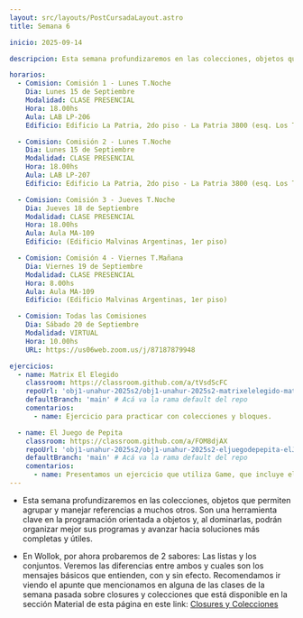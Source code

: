```yaml
---
layout: src/layouts/PostCursadaLayout.astro
title: Semana 6

inicio: 2025-09-14

descripcion: Esta semana profundizaremos en las colecciones, objetos que permiten agrupar y manejar referencias a muchos otros. Son una herramienta clave en la programación orientada a objetos y, al dominarlas, podrán organizar mejor sus programas y avanzar hacia soluciones más completas y útiles.

horarios:
  - Comision: Comisión 1 - Lunes T.Noche
    Dia: Lunes 15 de Septiembre
    Modalidad: CLASE PRESENCIAL
    Hora: 18.00hs
    Aula: LAB LP-206
    Edificio: Edificio La Patria, 2do piso - La Patria 3800 (esq. Los Toldos)

  - Comision: Comisión 2 - Lunes T.Noche
    Dia: Lunes 15 de Septiembre
    Modalidad: CLASE PRESENCIAL
    Hora: 18.00hs
    Aula: LAB LP-207
    Edificio: Edificio La Patria, 2do piso - La Patria 3800 (esq. Los Toldos)

  - Comision: Comisión 3 - Jueves T.Noche
    Dia: Jueves 18 de Septiembre
    Modalidad: CLASE PRESENCIAL
    Hora: 18.00hs
    Aula: Aula MA-109
    Edificio: (Edificio Malvinas Argentinas, 1er piso)

  - Comision: Comisión 4 - Viernes T.Mañana
    Dia: Viernes 19 de Septiembre
    Modalidad: CLASE PRESENCIAL
    Hora: 8.00hs
    Aula: Aula MA-109
    Edificio: (Edificio Malvinas Argentinas, 1er piso)

  - Comision: Todas las Comisiones
    Dia: Sábado 20 de Septiembre
    Modalidad: VIRTUAL
    Hora: 10.00hs
    URL: https://us06web.zoom.us/j/87187879948

ejercicios:
  - name: Matrix El Elegido
    classroom: https://classroom.github.com/a/tVsdScFC
    repoUrl: 'obj1-unahur-2025s2/obj1-unahur-2025s2-matrixelelegido-matrixElElegido' # Acá va la URL del repo sin el "https://github.com/"
    defaultBranch: 'main' # Acá va la rama default del repo
    comentarios:
      - name: Ejercicio para practicar con colecciones y bloques.

  - name: El Juego de Pepita
    classroom: https://classroom.github.com/a/FOM8djAX
    repoUrl: 'obj1-unahur-2025s2/obj1-unahur-2025s2-eljuegodepepita-elJuegoDePepita' # Acá va la URL del repo sin el "https://github.com/"
    defaultBranch: 'main' # Acá va la rama default del repo
    comentarios:
      - name: Presentamos un ejercicio que utiliza Game, que incluye el uso de closures.
---
```


- Esta semana profundizaremos en las colecciones, objetos que permiten agrupar y manejar referencias a muchos otros. Son una herramienta clave en la programación orientada a objetos y, al dominarlas, podrán organizar mejor sus programas y avanzar hacia soluciones más completas y útiles.

- En Wollok, por ahora probaremos de 2 sabores: Las listas y los conjuntos. Veremos las diferencias entre ambos y cuales son los mensajes básicos que entienden, con y sin efecto. Recomendamos ir viendo el apunte que mencionamos en alguna de las clases de la semana pasada sobre closures y colecciones que está disponible en la sección Material de esta página en este link:
  <a href="https://objetos1wollokunq.gitlab.io/material/guia-colecciones-basicas.pdf" target="_blank">Closures y Colecciones</a>
